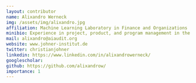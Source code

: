 ```yaml
---
layout: contributor
name: Alixandro Werneck
img: /assets/img/alixandro.jpg
affiliation: Machine Learning Laboratory in Finance and Organizations
minibio: Experience in project, product, and program management in the United Nations, Machine Learning Laboratory, IT companies, and Brazilian institutions. Participation in all project management phases, promoting risk and stakeholder management and daily operational management (real-time development) working with Agile Project Management, Scrum Framework, Traditional Methods. Expertise in data analyses and research in IT and software like Excel, Power BI, Jupyter(Python). Constantly, doing courses on different websites to acquire knowledge to be able to help people. Working on Machine Learning for Health since 2020, this mission is unique to give the world more solutions to health problems, especially using organized methods, public policies, and Artificial Intelligence. 
mail: alixandro@aiaudit.org
website: www.johner-institut.de
twitter: christianjohner
linkedin: https://www.linkedin.com/in/alixandrowerneck/
googlescholar:
github: https://github.com/alixandrow/
importance: 1
---
```

